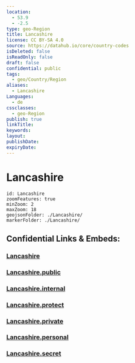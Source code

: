 ```yaml
---
location:
  - 53.9
  - -2.5
type: geo-Region
title: Lancashire
license: CC BY-SA 4.0
source: https://datahub.io/core/country-codes
isDeleted: false
isReadOnly: false
draft: false
confidential: public
tags:
  - geo/Country/Region
aliases:
  - Lancashire
Languages:
  - de
cssclasses:
  - geo-Region
publish: true
linkTitle:
keywords:
layout:
publishDate:
expiryDate:
---
```


# Lancashire

```leaflet
id: Lancashire
zoomFeatures: true 
minZoom: 2 
maxZoom: 18
geojsonFolder: ./Lancashire/
markerFolder: ./Lancashire/
```


## Confidential Links & Embeds: 

### [Lancashire](/_Standards/Earth/Continent/Europe/Europe~North/UK/England/Regions~England/North_West_England/Lancashire.md) 

### [Lancashire.public](/_public/Earth/Continent/Europe/Europe~North/UK/England/Regions~England/North_West_England/Lancashire.public.md) 

### [Lancashire.internal](/_internal/Earth/Continent/Europe/Europe~North/UK/England/Regions~England/North_West_England/Lancashire.internal.md) 

### [Lancashire.protect](/_protect/Earth/Continent/Europe/Europe~North/UK/England/Regions~England/North_West_England/Lancashire.protect.md) 

### [Lancashire.private](/_private/Earth/Continent/Europe/Europe~North/UK/England/Regions~England/North_West_England/Lancashire.private.md) 

### [Lancashire.personal](/_personal/Earth/Continent/Europe/Europe~North/UK/England/Regions~England/North_West_England/Lancashire.personal.md) 

### [Lancashire.secret](/_secret/Earth/Continent/Europe/Europe~North/UK/England/Regions~England/North_West_England/Lancashire.secret.md)

